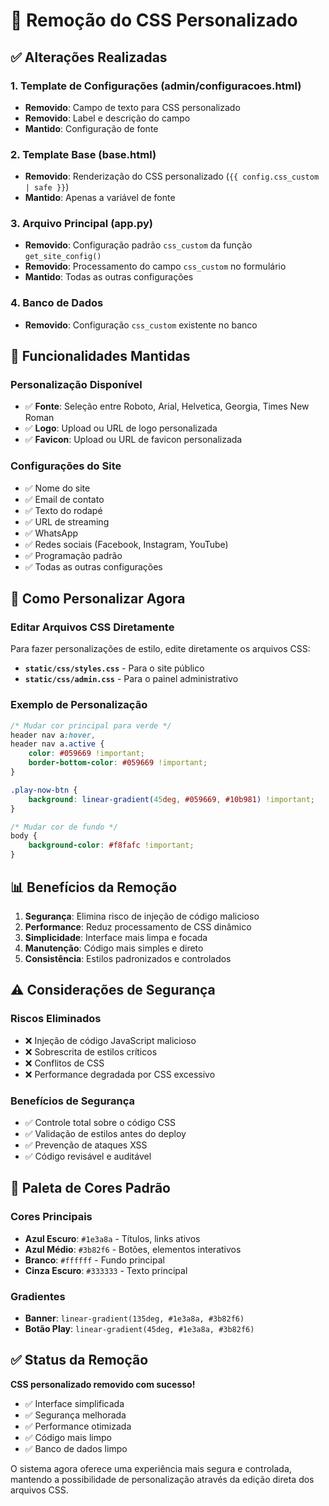 # 🎨 Remoção do CSS Personalizado

## ✅ Alterações Realizadas

### 1. **Template de Configurações (admin/configuracoes.html)**
- **Removido**: Campo de texto para CSS personalizado
- **Removido**: Label e descrição do campo
- **Mantido**: Configuração de fonte

### 2. **Template Base (base.html)**
- **Removido**: Renderização do CSS personalizado (`{{ config.css_custom | safe }}`)
- **Mantido**: Apenas a variável de fonte

### 3. **Arquivo Principal (app.py)**
- **Removido**: Configuração padrão `css_custom` da função `get_site_config()`
- **Removido**: Processamento do campo `css_custom` no formulário
- **Mantido**: Todas as outras configurações

### 4. **Banco de Dados**
- **Removido**: Configuração `css_custom` existente no banco

## 🎯 Funcionalidades Mantidas

### **Personalização Disponível**
- ✅ **Fonte**: Seleção entre Roboto, Arial, Helvetica, Georgia, Times New Roman
- ✅ **Logo**: Upload ou URL de logo personalizada
- ✅ **Favicon**: Upload ou URL de favicon personalizada

### **Configurações do Site**
- ✅ Nome do site
- ✅ Email de contato
- ✅ Texto do rodapé
- ✅ URL de streaming
- ✅ WhatsApp
- ✅ Redes sociais (Facebook, Instagram, YouTube)
- ✅ Programação padrão
- ✅ Todas as outras configurações

## 🔧 Como Personalizar Agora

### **Editar Arquivos CSS Diretamente**
Para fazer personalizações de estilo, edite diretamente os arquivos CSS:

- **`static/css/styles.css`** - Para o site público
- **`static/css/admin.css`** - Para o painel administrativo

### **Exemplo de Personalização**
```css
/* Mudar cor principal para verde */
header nav a:hover,
header nav a.active {
    color: #059669 !important;
    border-bottom-color: #059669 !important;
}

.play-now-btn {
    background: linear-gradient(45deg, #059669, #10b981) !important;
}

/* Mudar cor de fundo */
body {
    background-color: #f8fafc !important;
}
```

## 📊 Benefícios da Remoção

1. **Segurança**: Elimina risco de injeção de código malicioso
2. **Performance**: Reduz processamento de CSS dinâmico
3. **Simplicidade**: Interface mais limpa e focada
4. **Manutenção**: Código mais simples e direto
5. **Consistência**: Estilos padronizados e controlados

## ⚠️ Considerações de Segurança

### **Riscos Eliminados**
- ❌ Injeção de código JavaScript malicioso
- ❌ Sobrescrita de estilos críticos
- ❌ Conflitos de CSS
- ❌ Performance degradada por CSS excessivo

### **Benefícios de Segurança**
- ✅ Controle total sobre o código CSS
- ✅ Validação de estilos antes do deploy
- ✅ Prevenção de ataques XSS
- ✅ Código revisável e auditável

## 🎨 Paleta de Cores Padrão

### **Cores Principais**
- **Azul Escuro**: `#1e3a8a` - Títulos, links ativos
- **Azul Médio**: `#3b82f6` - Botões, elementos interativos
- **Branco**: `#ffffff` - Fundo principal
- **Cinza Escuro**: `#333333` - Texto principal

### **Gradientes**
- **Banner**: `linear-gradient(135deg, #1e3a8a, #3b82f6)`
- **Botão Play**: `linear-gradient(45deg, #1e3a8a, #3b82f6)`

## ✅ Status da Remoção

**CSS personalizado removido com sucesso!**

- ✅ Interface simplificada
- ✅ Segurança melhorada
- ✅ Performance otimizada
- ✅ Código mais limpo
- ✅ Banco de dados limpo

O sistema agora oferece uma experiência mais segura e controlada, mantendo a possibilidade de personalização através da edição direta dos arquivos CSS. 